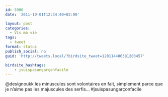 ```yaml
---
id: 5906
date: '2011-10-01T12:34:40+02:00'

layout: post
categories:
  - Vis ma vie
tags:
  - tweet
format: status
publish_social: no
guid: 'http://tweets.local/?birdsite_tweet=120114406381203457'

birdsite_hashtags:
    - jsuispasungarçonfacile
---
```


@designoukk les minuscules sont volontaires en fait, simplement parce que je n’aime pas les majuscules des serfis… #jsuispasungarçonfacile